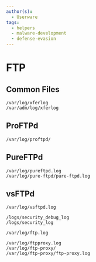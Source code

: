 ```yaml
---
author(s):
  - Userware
tags:
  - helpers
  - malware-development
  - defense-evasion
---
```

# FTP

## Common Files

```
/var/log/xferlog
/var/adm/log/xferlog
```

## ProFTPd

```
/var/log/proftpd/
```

## PureFTPd

```
/var/log/pureftpd.log
/var/log/pure-ftpd/pure-ftpd.log
```

## vsFTPd

```
/var/log/vsftpd.log
```

```
/logs/security_debug_log
/logs/security_log
```

```
/var/log/ftp.log

/var/log/ftpproxy.log
/var/log/ftp-proxy/
/var/log/ftp-proxy/ftp-proxy.log
```
